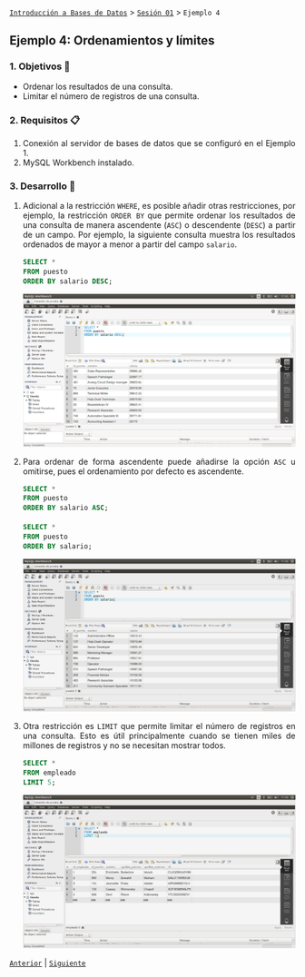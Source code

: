 [`Introducción a Bases de Datos`](../../Readme.md) > [`Sesión 01`](../Readme.md) > `Ejemplo 4`

## Ejemplo 4: Ordenamientos y límites

<div style="text-align: justify;">

### 1. Objetivos :dart:

- Ordenar los resultados de una consulta.
- Limitar el número de registros de una consulta.

### 2. Requisitos :clipboard:

1. Conexión al servidor de bases de datos que se configuró en el Ejemplo 1.
2. MySQL Workbench instalado.

### 3. Desarrollo :rocket:

1. Adicional a la restricción `WHERE`, es posible añadir otras restricciones, por ejemplo, la restricción `ORDER BY` que permite ordenar los resultados de una consulta de manera ascendente (`ASC`) o descendente (`DESC`) a partir de un campo. Por ejemplo, la siguiente consulta muestra los resultados ordenados de mayor a menor a partir del campo `salario`.

   ```sql
   SELECT *
   FROM puesto
   ORDER BY salario DESC;
   ```
   
   ![imagen](imagenes/s1we41.png)

2. Para ordenar de forma ascendente puede añadirse la opción `ASC` u omitirse, pues el ordenamiento por defecto es ascendente.

   ```sql
   SELECT *
   FROM puesto
   ORDER BY salario ASC;
   
   SELECT *
   FROM puesto
   ORDER BY salario;
   ```
   
   ![imagen](imagenes/s1we42.png)

3. Otra restricción es `LIMIT` que permite limitar el número de registros en una consulta. Esto es útil principalmente cuando se tienen miles de millones de registros y no se necesitan mostrar todos.

   ```sql
   SELECT *
   FROM empleado
   LIMIT 5;
   ```
 
   ![imagen](imagenes/s1we43.png)

[`Anterior`](../Readme.md#ordenamientos-y-límites) | [`Siguiente`](../Reto-03/Readme.md)

</div>
